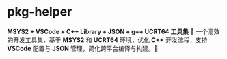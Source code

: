 # pkg-helper
**MSYS2 + VSCode + C++ Library + JSON + g++ UCRT64 工具集**   🚀 一个高效的开发工具集，基于 **MSYS2** 和 **UCRT64** 环境，优化 **C++** 开发流程，支持 **VSCode** 配置与 **JSON** 管理，简化跨平台编译与构建。🎉 
